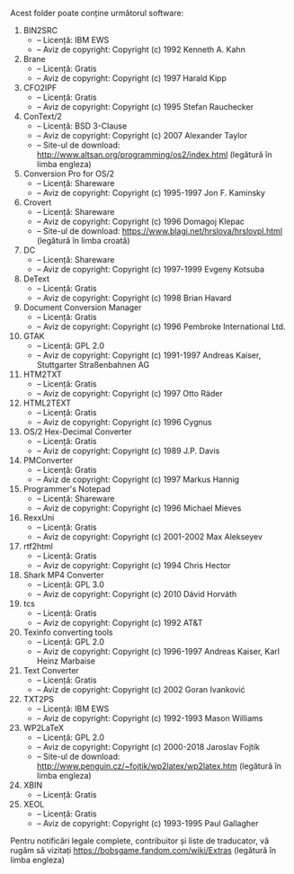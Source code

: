 Acest folder poate conține următorul software:

1. BIN2SRC
   - – Licență: IBM EWS
   - – Aviz de copyright: Copyright (c) 1992 Kenneth A. Kahn
2. Brane
   - – Licență: Gratis
   - – Aviz de copyright: Copyright (c) 1997 Harald Kipp
3. CFO2IPF
   - – Licență: Gratis
   - – Aviz de copyright: Copyright (c) 1995 Stefan Rauchecker
4. ConText/2
   - – Licență: BSD 3-Clause
   - – Aviz de copyright: Copyright (c) 2007 Alexander Taylor
   - – Site-ul de download: http://www.altsan.org/programming/os2/index.html (legătură în limba engleza)
5. Conversion Pro for OS/2
   - – Licență: Shareware
   - – Aviz de copyright: Copyright (c) 1995-1997 Jon F. Kaminsky
6. Crovert
   - – Licență: Shareware
   - – Aviz de copyright: Copyright (c) 1996 Domagoj Klepac
   - – Site-ul de download: https://www.blagi.net/hrslova/hrslovpl.html (legătură în limba croată)
7. DC
   - – Licență: Shareware
   - – Aviz de copyright: Copyright (c) 1997-1999 Evgeny Kotsuba
8. DeText
   - – Licență: Gratis
   - – Aviz de copyright: Copyright (c) 1998 Brian Havard
9. Document Conversion Manager
   - – Licență: Gratis
   - – Aviz de copyright: Copyright (c) 1996 Pembroke International Ltd.
10. GTAK
    - – Licență: GPL 2.0
    - – Aviz de copyright: Copyright (c) 1991-1997 Andreas Kaiser, Stuttgarter Straßenbahnen AG
11. HTM2TXT
    - – Licență: Gratis
    - – Aviz de copyright: Copyright (c) 1997 Otto Räder
12. HTML2TEXT
    - – Licență: Gratis
    - – Aviz de copyright: Copyright (c) 1996 Cygnus
13. OS/2 Hex-Decimal Converter
    - – Licență: Gratis
    - – Aviz de copyright: Copyright (c) 1989 J.P. Davis
14. PMConverter
    - – Licență: Gratis
    - – Aviz de copyright: Copyright (c) 1997 Markus Hannig
15. Programmer's Notepad
    - – Licență: Shareware
    - – Aviz de copyright: Copyright (c) 1996 Michael Mieves
16. RexxUni
    - – Licență: Gratis
    - – Aviz de copyright: Copyright (c) 2001-2002 Max Alekseyev
17. rtf2html
    - – Licență: Gratis
    - – Aviz de copyright: Copyright (c) 1994 Chris Hector
18. Shark MP4 Converter
    - – Licență: GPL 3.0
    - – Aviz de copyright: Copyright (c) 2010 Dávid Horváth
19. tcs
    - – Licență: Gratis
    - – Aviz de copyright: Copyright (c) 1992 AT&T
20. Texinfo converting tools
    - – Licență: GPL 2.0
    - – Aviz de copyright: Copyright (c) 1996-1997 Andreas Kaiser, Karl Heinz Marbaise
21. Text Converter
    - – Licență: Gratis
    - – Aviz de copyright: Copyright (c) 2002 Goran Ivanković
22. TXT2PS
    - – Licență: IBM EWS
    - – Aviz de copyright: Copyright (c) 1992-1993 Mason Williams
23. WP2LaTeX
    - – Licență: GPL 2.0
    - – Aviz de copyright: Copyright (c) 2000-2018 Jaroslav Fojtík
    - – Site-ul de download: http://www.penguin.cz/~fojtik/wp2latex/wp2latex.htm (legătură în limba engleza)
24. XBIN
    - – Licență: Gratis
25. XEOL
    - – Licență: Gratis
    - – Aviz de copyright: Copyright (c) 1993-1995 Paul Gallagher

Pentru notificări legale complete, contribuitor și liste de traducator, vă rugăm să vizitați https://bobsgame.fandom.com/wiki/Extras (legătură în limba engleza)
